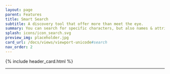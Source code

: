 ```yaml
---
layout: page
parent: Features
title: Smart Search
subtitle: A discovery tool that offer more than meet the eye.
summary: You can search for specific characters, but also names & attributes. The search can look for known character association & relationships, too!
splash: icons/icon_search.svg
preview_img: placeholder.jpg
card_url: /docs/views/viewport-unicode#search
nav_order: 2
---
```


{% include header_card.html %}

---